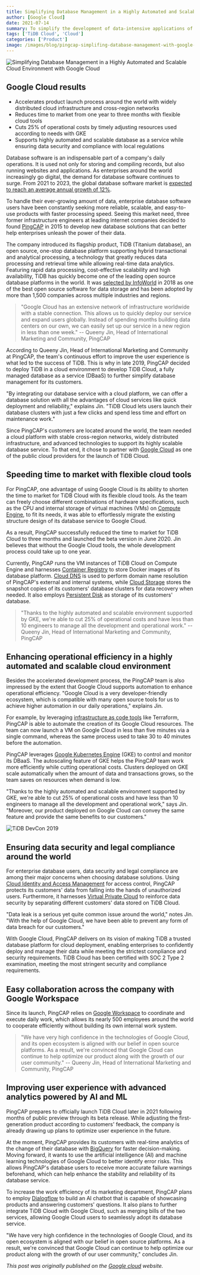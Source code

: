 ```yaml
---
title: Simplifying Database Management in a Highly Automated and Scalable Cloud Environment with Google Cloud
author: [Google Cloud]
date: 2021-07-14
summary: To simplify the development of data-intensive applications of all sizes for global enterprises, PingCAP deploys its database service on Google Cloud, creating a fully managed database-as-a-service TiDB Cloud with high automation, scalability, ease of use, and security compliance.
tags: ['TiDB Cloud', 'Cloud']
categories: ['Product']
image: /images/blog/pingcap-simplifing-database-management-with-google-cloud.jpg
---
```


![Simplifying Database Management in a Highly Automated and Scalable Cloud Environment with Google Cloud](media/pingcap-simplifying-database-management-with-google-cloud.jpg)

## Google Cloud results

* Accelerates product launch process around the world with widely distributed cloud infrastructure and cross-region networks
* Reduces time to market from one year to three months with flexible cloud tools
* Cuts 25% of operational costs by timely adjusting resources used according to needs with GKE
* Supports highly automated and scalable database as a service while ensuring data security and compliance with local regulations

Database software is an indispensable part of a company's daily operations. It is used not only for storing and compiling records, but also running websites and applications. As enterprises around the world increasingly go digital, the demand for database software continues to surge. From 2021 to 2023, the global database software market is [expected to reach an average annual growth of 12%](https://www.thebusinessresearchcompany.com/report/database-software-market).

To handle their ever-growing amount of data, enterprise database software users have been constantly seeking more reliable, scalable, and easy-to-use products with faster processing speed. Seeing this market need, three former infrastructure engineers at leading internet companies decided to found [PingCAP](https://pingcap.com/) in 2015 to develop new database solutions that can better help enterprises unleash the power of their data.

The company introduced its flagship product, TiDB (Titanium database), an open source, one-stop database platform supporting hybrid transactional and analytical processing, a technology that greatly reduces data processing and retrieval time while allowing real-time data analytics. Featuring rapid data processing, cost-effective scalability and high availability, TiDB has quickly become one of the leading open source database platforms in the world. It was [selected by InfoWorld](https://www.infoworld.com/article/3306454/the-best-open-source-software-for-data-storage-and-analytics.html) in 2018 as one of the best open source software for data storage and has been adopted by more than 1,500 companies across multiple industries and regions.

>"Google Cloud has an extensive network of infrastructure worldwide with a stable connection. This allows us to quickly deploy our service and expand users globally. Instead of spending months building data centers on our own, we can easily set up our service in a new region in less than one week."
-- Queeny Jin, Head of International Marketing and Community, PingCAP

According to Queeny Jin, Head of International Marketing and Community at PingCAP, the team's continuous effort to improve the user experience is what led to the success of TiDB. This is why in late 2019, PingCAP decided to deploy TiDB in a cloud environment to develop TiDB Cloud, a fully managed database as a service (DBaaS) to further simplify database management for its customers.

"By integrating our database service with a cloud platform, we can offer a database solution with all the advantages of cloud services like quick deployment and reliability," explains Jin. "TiDB Cloud lets users launch their database clusters with just a few clicks and spend less time and effort on maintenance work."

Since PingCAP's customers are located around the world, the team needed a cloud platform with stable cross-region networks, widely distributed infrastructure, and advanced technologies to support its highly scalable database service. To that end, it chose to partner with [Google Cloud](https://cloud.google.com/) as one of the public cloud providers for the launch of TiDB Cloud.

## Speeding time to market with flexible cloud tools

For PingCAP, one advantage of using Google Cloud is its ability to shorten the time to market for TiDB Cloud with its flexible cloud tools. As the team can freely choose different combinations of hardware specifications, such as the CPU and internal storage of virtual machines (VMs) on [Compute Engine](https://cloud.google.com/compute), to fit its needs, it was able to effortlessly migrate the existing structure design of its database service to Google Cloud.

As a result, PingCAP successfully reduced the time to market for TiDB Cloud to three months and launched the beta version in June 2020. Jin believes that without the Google Cloud tools, the whole development process could take up to one year.

Currently, PingCAP runs the VM instances of TiDB Cloud on Compute Engine and harnesses [Container Registry](https://cloud.google.com/container-registry) to store Docker images of its database platform. [Cloud DNS](https://cloud.google.com/dns) is used to perform domain name resolution of PingCAP's external and internal systems, while [Cloud Storage](https://cloud.google.com/storage) stores the snapshot copies of its customers' database clusters for data recovery when needed. It also employs [Persistent Disk](https://cloud.google.com/persistent-disk) as storage of its customers' database.

>"Thanks to the highly automated and scalable environment supported by GKE, we're able to cut 25% of operational costs and have less than 10 engineers to manage all the development and operational work."
-- Queeny Jin, Head of International Marketing and Community, PingCAP

## Enhancing operational efficiency in a highly automated and scalable cloud environment

Besides the accelerated development process, the PingCAP team is also impressed by the extent that Google Cloud supports automation to enhance operational efficiency. "Google Cloud is a very developer-friendly ecosystem, which is compatible with many open source tools for us to achieve higher automation in our daily operations," explains Jin.

For example, by leveraging [infrastructure as code tools](https://cloud.google.com/recommender/docs/tutorial-iac) like Terraform, PingCAP is able to automate the creation of its Google Cloud resources. The team can now launch a VM on Google Cloud in less than five minutes via a single command, whereas the same process used to take 30 to 40 minutes before the automation.

PingCAP leverages [Google Kubernetes Engine](https://cloud.google.com/kubernetes-engine) (GKE) to control and monitor its DBaaS. The autoscaling feature of GKE helps the PingCAP team work more efficiently while cutting operational costs. Clusters deployed on GKE scale automatically when the amount of data and transactions grows, so the team saves on resources when demand is low.

"Thanks to the highly automated and scalable environment supported by GKE, we're able to cut 25% of operational costs and have less than 10 engineers to manage all the development and operational work," says Jin. "Moreover, our product deployed on Google Cloud can convey the same feature and provide the same benefits to our customers."

![TiDB DevCon 2019](media/tidb-devcon-2019.jpg)

## Ensuring data security and legal compliance around the world

For enterprise database users, data security and legal compliance are among their major concerns when choosing database solutions. Using [Cloud Identity and Access Management](https://cloud.google.com/iam) for access control, PingCAP protects its customers' data from falling into the hands of unauthorized users. Furthermore, it harnesses [Virtual Private Cloud](https://cloud.google.com/vpc) to reinforce data security by separating different customers' data stored on TiDB Cloud.

"Data leak is a serious yet quite common issue around the world," notes Jin. "With the help of Google Cloud, we have been able to prevent any form of data breach for our customers."

With Google Cloud, PingCAP delivers on its vision of making TiDB a trusted database platform for cloud deployment, enabling enterprises to confidently deploy and manage their data while meeting the strictest compliance and security requirements. TiDB Cloud has been certified with SOC 2 Type 2 examination, meeting the most stringent security and compliance requirements.

## Easy collaboration across the company with Google Workspace

Since its launch, PingCAP relies on [Google Workspace](https://workspace.google.com/) to coordinate and execute daily work, which allows its nearly 500 employees around the world to cooperate efficiently without building its own internal work system.

>"We have very high confidence in the technologies of Google Cloud, and its open ecosystem is aligned with our belief in open source platforms. As a result, we're convinced that Google Cloud can continue to help optimize our product along with the growth of our user community."
-- Queeny Jin, Head of International Marketing and Community, PingCAP

## Improving user experience with advanced analytics powered by AI and ML

PingCAP prepares to officially launch TiDB Cloud later in 2021 following months of public preview through its beta release. While adjusting the first-generation product according to customers' feedback, the company is already drawing up plans to optimize user experience in the future.

At the moment, PingCAP provides its customers with real-time analytics of the change of their database with [BigQuery](https://cloud.google.com/bigquery) for faster decision-making. Moving forward, it wants to use the artificial intelligence (AI) and machine learning technologies of Google Cloud to better identify error risks. This allows PingCAP's database users to receive more accurate failure warnings beforehand, which can help enhance the stability and reliability of its database service.

To increase the work efficiency of its marketing department, PingCAP plans to employ [Dialogflow](https://cloud.google.com/dialogflow) to build an AI chatbot that is capable of showcasing products and answering customers' questions. It also plans to further integrate TiDB Cloud with Google Cloud, such as merging bills of the two services, allowing Google Cloud users to seamlessly adopt its database service.

"We have very high confidence in the technologies of Google Cloud, and its open ecosystem is aligned with our belief in open source platforms. As a result, we're convinced that Google Cloud can continue to help optimize our product along with the growth of our user community," concludes Jin.

_This post was originally published on the [Google cloud](https://cloud.google.com/customers/pingcap) website._